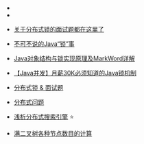 - 
- 
- [关于分布式锁的面试题都在这里了](https://blog.csdn.net/leilei107/article/details/106066740)
- [不可不说的Java“锁”事](https://tech.meituan.com/2018/11/15/java-lock.html)
- [Java对象结构与锁实现原理及MarkWord详解](https://blog.csdn.net/liudun_cool/article/details/86286872)
- [【Java并发】月薪30K必须知道的Java锁机制](https://www.bilibili.com/video/BV1xT4y1A7kA?from=search&seid=10444141513763513750)
- [分布式锁 & 面试题](https://blog.csdn.net/miaomiao19971215/article/details/107564197)
- [分布式问题](https://zhuanlan.zhihu.com/p/88480109)

- [浅析分布式搜索引擎](https://www.cnblogs.com/mujingyu/p/11104923.html) ⭐️
- [满二叉树各种节点数目的计算](https://blog.csdn.net/wojiuguowei/article/details/81487175)

